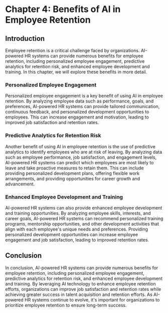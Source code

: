 Chapter 4: Benefits of AI in Employee Retention
===============================================

Introduction
------------

Employee retention is a critical challenge faced by organizations. AI-powered HR systems can provide numerous benefits for employee retention, including personalized employee engagement, predictive analytics for retention risk, and enhanced employee development and training. In this chapter, we will explore these benefits in more detail.

### Personalized Employee Engagement

Personalized employee engagement is a key benefit of using AI in employee retention. By analyzing employee data such as performance, goals, and preferences, AI-powered HR systems can provide tailored communication, continuous feedback, and personalized development opportunities to employees. This can increase engagement and motivation, leading to improved job satisfaction and retention rates.

### Predictive Analytics for Retention Risk

Another benefit of using AI in employee retention is the use of predictive analytics to identify employees who are at risk of leaving. By analyzing data such as employee performance, job satisfaction, and engagement levels, AI-powered HR systems can predict which employees are most likely to leave and take proactive measures to retain them. This can include providing personalized development plans, offering flexible work arrangements, and providing opportunities for career growth and advancement.

### Enhanced Employee Development and Training

AI-powered HR systems can also provide enhanced employee development and training opportunities. By analyzing employee skills, interests, and career goals, AI-powered HR systems can recommend personalized training programs, mentorship opportunities, and other development activities that align with each employee's unique needs and preferences. Providing personalized development opportunities can increase employee engagement and job satisfaction, leading to improved retention rates.

Conclusion
----------

In conclusion, AI-powered HR systems can provide numerous benefits for employee retention, including personalized employee engagement, predictive analytics for retention risk, and enhanced employee development and training. By leveraging AI technology to enhance employee retention efforts, organizations can improve job satisfaction and retention rates while achieving greater success in talent acquisition and retention efforts. As AI-powered HR systems continue to evolve, it's important for organizations to prioritize employee retention to ensure long-term success.
